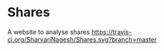 # Shares
A website to analyse shares                          https://travis-ci.org/SharvariNagesh/Shares.svg?branch=master 
             
